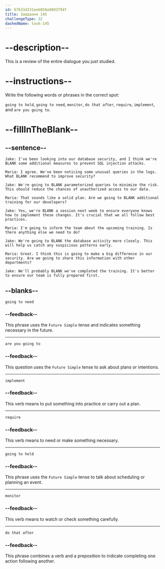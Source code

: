 ```yaml
---
id: 67633d331eeb858a9803794f
title: Завдання 145
challengeType: 22
dashedName: task-145
---
```


<!-- REVIEW -->

# --description--

This is a review of the entire dialogue you just studied.

# --instructions--

Write the following words or phrases in the correct spot:

`going to hold`, `going to need`, `monitor`, `do that after`, `require`, `implement`, and `are you going to`.

# --fillInTheBlank--

## --sentence--

`Jake: I've been looking into our database security, and I think we're BLANK some additional measures to prevent SQL injection attacks.`

`Maria: I agree. We've been noticing some unusual queries in the logs. What BLANK recommend to improve security?`

`Jake: We're going to BLANK parameterized queries to minimize the risk. This should reduce the chances of unauthorized access to our data.`

`Maria: That sounds like a solid plan. Are we going to BLANK additional training for our developers?`

`Jake: Yes, we're BLANK a session next week to ensure everyone knows how to implement these changes. It's crucial that we all follow best practices.`

`Maria: I'm going to inform the team about the upcoming training. Is there anything else we need to do?`

`Jake: We're going to BLANK the database activity more closely. This will help us catch any suspicious patterns early.`

`Maria: Great. I think this is going to make a big difference in our security. Are we going to share this information with other departments?`

`Jake: We'll probably BLANK we've completed the training. It's better to ensure our team is fully prepared first.`

## --blanks--

`going to need`

### --feedback--

This phrase uses the `Future Simple` tense and indicates something necessary in the future.

---

`are you going to`

### --feedback--

This question uses the `Future Simple` tense to ask about plans or intentions.

---

`implement`

### --feedback--

This verb means to put something into practice or carry out a plan.

---

`require`

### --feedback--

This verb means to need or make something necessary.

---

`going to hold`

### --feedback--

This phrase uses the `Future Simple` tense to talk about scheduling or planning an event.

---

`monitor`

### --feedback--

This verb means to watch or check something carefully.

---

`do that after`

### --feedback--

This phrase combines a verb and a preposition to indicate completing one action following another.

